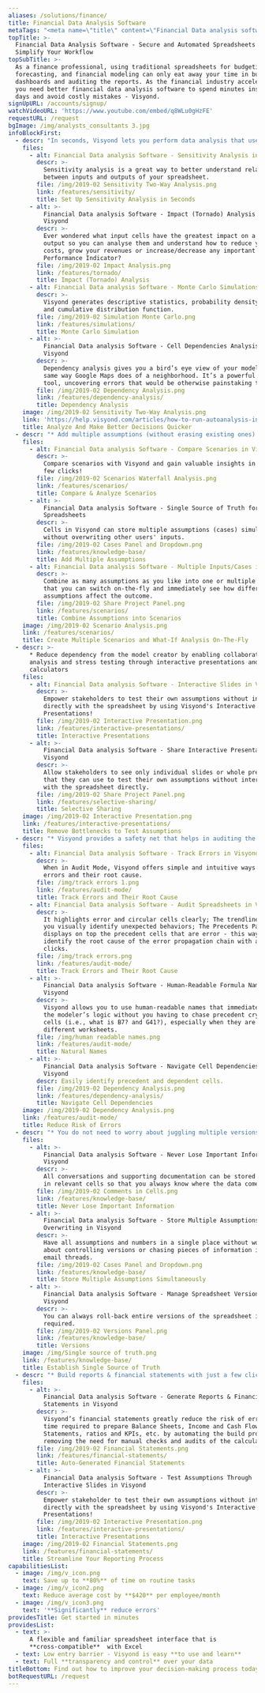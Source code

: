 ```yaml
---
aliases: /solutions/finance/
title: Financial Data Analysis Software
metaTags: "<meta name=\"title\" content=\"Financial Data analysis software\">\r\n\r\n<meta name=\"description\" content=\"Visyond’s financial data analysis software is a great Excel alternative for budgeting, forecasting and financial modeling. Make better financial decisions, reduce errors and cut days worth of effort down to minutes.\">\r\n \r\n<meta name=\"keywords\" content=\"financial data analysis software\">"
topTitle: >-
  Financial Data Analysis Software - Secure and Automated Spreadsheets to
  Simplify Your Workflow
topSubTitle: >-
  As a finance professional, using traditional spreadsheets for budgeting,
  forecasting, and financial modeling can only eat away your time in building
  dashboards and auditing the reports. As the financial industry accelerates,
  you need better financial data analysis software to spend minutes instead of
  days and avoid costly mistakes - Visyond.
signUpURL: /accounts/signup/
watchVideoURL: 'https://www.youtube.com/embed/q8WLu0gHzFE'
requestURL: /request
bgImage: /img/analysts_consultants 3.jpg
infoBlockFirst:
  - descr: "In seconds, Visyond lets you perform data analysis that used to take days, automate typical routine tasks and test assumptions safely:\r\n\r\n* Graphically compare scenarios and answer ‘what-if’ questions in real time with Visyond’s [Scenario](/features/scenarios/) & Waterfall Analysis\r\n* Compare relative importance of cells with instant [Tornado Analysis](/features/tornado/)\r\n* Understand the relationships between input and output cells with instant [Sensitivity Analysis](/features/sensitivity/)\r\n* Run simulations on your data with instant [Monte Carlo Simulation](/features/simulations/)"
    files:
      - alt: Financial Data analysis Software - Sensitivity Analysis in Visyond
        descr: >-
          Sensitivity analysis is a great way to better understand relationships
          between inputs and outputs of your spreadsheet.
        file: /img/2019-02 Sensitivity Two-Way Analysis.png
        link: /features/sensitivity/
        title: Set Up Sensitivity Analysis in Seconds
      - alt: >-
          Financial Data analysis Software - Impact (Tornado) Analysis in
          Visyond
        descr: >-
          Ever wondered what input cells have the greatest impact on a key
          output so you can analyse them and understand how to reduce your
          costs, grow your revenues or increase/decrease any important Key
          Performance Indicator?
        file: /img/2019-02 Impact Analysis.png
        link: /features/tornado/
        title: Impact (Tornado) Analysis
      - alt: Financial Data analysis Software - Monte Carlo Simulations in Visyond
        descr: >-
          Visyond generates descriptive statistics, probability density function
          and cumulative distribution function.
        file: /img/2019-02 Simulation Monte Carlo.png
        link: /features/simulations/
        title: Monte Carlo Simulation
      - alt: >-
          Financial Data analysis Software - Cell Dependencies Analysis in
          Visyond
        descr: >-
          Dependency analysis gives you a bird’s eye view of your model in the
          same way Google Maps does of a neighborhood. It’s a powerful auditing
          tool, uncovering errors that would be otherwise painstaking to catch.
        file: /img/2019-02 Dependency Analysis.png
        link: /features/dependency-analysis/
        title: Dependency Analysis
    image: /img/2019-02 Sensitivity Two-Way Analysis.png
    link: 'https://help.visyond.com/articles/how-to-run-autoanalysis-in-visyond/'
    title: Analyze And Make Better Decisions Quicker
  - descr: "* Add multiple assumptions (without erasing existing ones) to any cell and combine them in scenarios\r\n* Have as many scenarios as you like without the chaos of multiple files and model versions\r\n* Visualize and compare all the scenarios with in real time\r\n* Retrieve supporting documents instantaneously from inside the cell\r\n"
    files:
      - alt: Financial Data analysis Software - Compare Scenarios in Visyond
        descr: >-
          Compare scenarios with Visyond and gain valuable insights in just a
          few clicks!
        file: /img/2019-02 Scenarios Waterfall Analysis.png
        link: /features/scenarios/
        title: Compare & Analyze Scenarios
      - alt: >-
          Financial Data analysis Software - Single Source of Truth for Your
          Spreadsheets
        descr: >-
          Cells in Visyond can store multiple assumptions (cases) simultaneously
          without overwriting other users' inputs.
        file: /img/2019-02 Cases Panel and Dropdown.png
        link: /features/knowledge-base/
        title: Add Multiple Assumptions
      - alt: Financial Data analysis Software - Multiple Inputs/Cases in Visyond
        descr: >-
          Combine as many assumptions as you like into one or multiple scenarios
          that you can switch on-the-fly and immediately see how different
          assumptions affect the outcome.
        file: /img/2019-02 Share Project Panel.png
        link: /features/scenarios/
        title: Combine Assumptions into Scenarios
    image: /img/2019-02 Scenario Analysis.png
    link: /features/scenarios/
    title: Create Multiple Scenarios and What-If Analysis On-The-Fly
  - descr: >-
      * Reduce dependency from the model creator by enabling collaborative
      analysis and stress testing through interactive presentations and
      calculators
    files:
      - alt: Financial Data analysis Software - Interactive Slides in Visyond
        descr: >-
          Empower stakeholders to test their own assumptions without interacting
          directly with the spreadsheet by using Visyond's Interactive
          Presentations!
        file: /img/2019-02 Interactive Presentation.png
        link: /features/interactive-presentations/
        title: Interactive Presentations
      - alt: >-
          Financial Data analysis Software - Share Interactive Presentations in
          Visyond
        descr: >-
          Allow stakeholders to see only individual slides or whole presentations
          that they can use to test their own assumptions without interacting
          with the spreadsheet directly.
        file: /img/2019-02 Share Project Panel.png
        link: /features/selective-sharing/
        title: Selective Sharing
    image: /img/2019-02 Interactive Presentation.png
    link: /features/interactive-presentations/
    title: Remove Bottlenecks to Test Assumptions
  - descr: "* Visyond provides a safety net that helps in auditing the spreadsheet, improving the quality of your models and avoiding accidental mistakes \r\n* Automated debugging solutions such as Error Root Cause and Cell Dependencies Analysis will save you hours\r\n"
    files:
      - alt: Financial Data analysis Software - Track Errors in Visyond
        descr: >-
          When in Audit Mode, Visyond offers simple and intuitive ways to track
          errors and their root cause.
        file: /img/track errors 1.png
        link: /features/audit-mode/
        title: Track Errors and Their Root Cause
      - alt: Financial Data analysis Software - Audit Spreadsheets in Visyond
        descr: >-
          It highlights error and circular cells clearly; The trendlines help
          you visually identify unexpected behaviors; The Precedents Panel
          displays on top the precedent cells that are error - this way you can
          identify the root cause of the error propagation chain with a few
          clicks.
        file: /img/track errors.png
        link: /features/audit-mode/
        title: Track Errors and Their Root Cause
      - alt: >-
          Financial Data analysis Software - Human-Readable Formula Names in
          Visyond
        descr: >-
          Visyond allows you to use human-readable names that immediately reveal
          the modeler’s logic without you having to chase precedent cryptic
          cells (i.e., what is B7? and G41?), especially when they are on
          different worksheets.
        file: /img/human readable names.png
        link: /features/audit-mode/
        title: Natural Names
      - alt: >-
          Financial Data analysis Software - Navigate Cell Dependencies in
          Visyond
        descr: Easily identify precedent and dependent cells.
        file: /img/2019-02 Dependency Analysis.png
        link: /features/dependency-analysis/
        title: Navigate Cell Dependencies
    image: /img/2019-02 Dependency Analysis.png
    link: /features/audit-mode/
    title: Reduce Risk of Errors
  - descr: "* You do not need to worry about juggling multiple versions of the spreadsheet while tracking inputs from multiple stakeholders\r\n* Solve data chaos and establish a single source of truth with Visyond’s intuitive scenario management interface\r\n* Store all inputs, attachments and conversations directly in the relevant cells\r\n"
    files:
      - alt: >-
          Financial Data analysis Software - Never Lose Important Information in
          Visyond
        descr: >-
          All conversations and supporting documentation can be stored directly
          in relevant cells so that you always know where the data comes from.
        file: /img/2019-02 Comments in Cells.png
        link: /features/knowledge-base/
        title: Never Lose Important Information
      - alt: >-
          Financial Data analysis Software - Store Multiple Assumptions Without
          Overwriting in Visyond
        descr: >-
          Have all assumptions and numbers in a single place without worrying
          about controlling versions or chasing pieces of information in long
          email threads.
        file: /img/2019-02 Cases Panel and Dropdown.png
        link: /features/knowledge-base/
        title: Store Multiple Assumptions Simultaneously
      - alt: >-
          Financial Data analysis Software - Manage Spreadsheet Versions in
          Visyond
        descr: >-
          You can always roll-back entire versions of the spreadsheet if
          required.
        file: /img/2019-02 Versions Panel.png
        link: /features/knowledge-base/
        title: Versions
    image: /img/Single source of truth.png
    link: /features/knowledge-base/
    title: Establish Single Source of Truth
  - descr: "* Build reports & financial statements with just a few clicks\r\n* Create Interactive Presentations, empowering stakeholders to securely test their own assumptions\r\n"
    files:
      - alt: >-
          Financial Data analysis Software - Generate Reports & Financial
          Statements in Visyond
        descr: >-
          Visyond’s financial statements greatly reduce the risk of errors and
          time required to prepare Balance Sheets, Income and Cash Flow
          Statements, ratios and KPIs, etc. by automating the build process and
          removing the need for manual checks and audits of the calculations.
        file: /img/2019-02 Financial Statements.png
        link: /features/financial-statements/
        title: Auto-Generated Financial Statements
      - alt: >-
          Financial Data analysis Software - Test Assumptions Through
          Interactive Slides in Visyond
        descr: >-
          Empower stakeholder to test their own assumptions without interacting
          directly with the spreadsheet by using Visyond's Interactive
          Presentations!
        file: /img/2019-02 Interactive Presentation.png
        link: /features/interactive-presentations/
        title: Interactive Presentations
    image: /img/2019-02 Financial Statements.png
    link: /features/financial-statements/
    title: Streamline Your Reporting Process
capabilitiesList:
  - image: /img/v_icon.png
    text: Save up to **80%** of time on routine tasks
  - image: /img/v_icon2.png
    text: Reduce average cost by **$420** per employee/month
  - image: /img/v_icon3.png
    text: '**Significantly** reduce errors'
providesTitle: Get started in minutes
providesList:
  - text: >-
      A flexible and familiar spreadsheet interface that is
      **cross-compatible**  with Excel
  - text: Low entry barrier - Visyond is easy **to use and learn**
  - text: Full **transparency and control** over your data
titleBottom: Find out how to improve your decision-making process today
botRequestURL: /request
---
```


